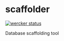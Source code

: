 # scaffolder
[![wercker status](https://app.wercker.com/status/6e22a8e0832bbe9cb5c6f0ae259f38ac/s/master "wercker status")](https://app.wercker.com/project/byKey/6e22a8e0832bbe9cb5c6f0ae259f38ac)

Database scaffolding tool
